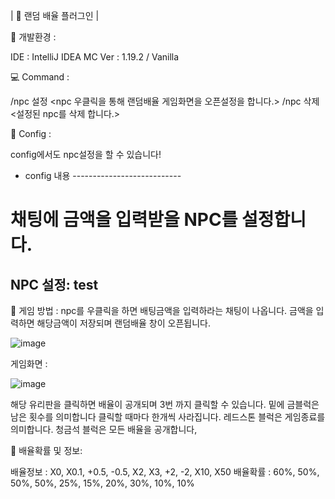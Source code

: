 | 🎰 랜덤 배율 플러그인 |

🔨 개발환경 :

IDE : IntelliJ IDEA
MC Ver : 1.19.2 / Vanilla

💻 Command :

/npc 설정 <npc 우클릭을 통해 랜덤배율 게임화면을 오픈설정을 합니다.>
/npc 삭제 <설정된 npc를 삭제 합니다.>

📃 Config :

config에서도 npc설정을 할 수 있습니다!

- config 내용 ---------------------------
# 채팅에 금액을 입력받을 NPC를 설정합니다.
NPC 설정: test
-----------------------------------------

📌 게임 방법 : 
npc를 우클릭을 하면 배팅금액을 입력하라는 채팅이 나옵니다.
금액을 입력하면 해당금액이 저장되며 랜덤배율 창이 오픈됩니다.

![image](https://github.com/kple1/RandomMultiple/assets/86408769/cc3a634c-9e1d-4aa7-9993-7d4380b0c8f0)

게임화면 : 

![image](https://github.com/kple1/RandomMultiple/assets/86408769/7c30f3c7-0eb3-4d42-9c61-a28328f9d0ab)

해당 유리판을 클릭하면 배율이 공개되며 3번 까지 클릭할 수 있습니다.
밑에 금블럭은 남은 횟수를 의미합니다 클릭할 때마다 한개씩 사라집니다.
레드스톤 블럭은 게임종료를 의미합니다.
청금석 블럭은 모든 배율을 공개합니다,

🔹 배율확률 및 정보:

배율정보 : X0, X0.1, +0.5, -0.5, X2, X3, +2, -2, X10, X50
배율확률 : 60%, 50%, 50%, 50%, 25%, 15%, 20%, 30%, 10%, 10%



